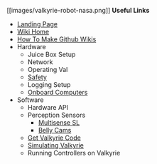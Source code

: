 [[images/valkyrie-robot-nasa.png]]
__Useful Links__
* [Landing Page](http://nasa-jsc-robotics.github.io/valkyrie/)
* [Wiki Home](https://github.com/NASA-JSC-Robotics/valkyrie/wiki)
* [How To Make Github Wikis](How-To-Make-Wikis)
* Hardware
  * Juice Box Setup
  * Network
  * Operating Val
  * [Safety](https://github.com/NASA-JSC-Robotics/valkyrie/wiki/Safety)
  * Logging Setup
  * [Onboard Computers](https://github.com/NASA-JSC-Robotics/valkyrie/wiki/Onboard-Computers)
* Software
  * Hardware API
  * Perception Sensors
    * [Multisense SL](https://github.com/NASA-JSC-Robotics/valkyrie/wiki/Multisense-SL)
    * [Belly Cams](https://github.com/NASA-JSC-Robotics/valkyrie/wiki/Belly-Cams)
  * [Get Valkyrie Code](https://github.com/NASA-JSC-Robotics/valkyrie/wiki/Get-Valkyrie-Code)
  * [Simulating Valkyrie](https://github.com/NASA-JSC-Robotics/valkyrie/wiki/Simulating-Valkyrie)
  * Running Controllers on Valkyrie